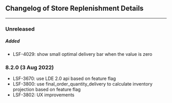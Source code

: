 ## Changelog of Store Replenishment Details
---

### Unreleased
##### Added
- LSF-4029: show small optimal delivery bar when the value is zero

### 8.2.0 (3 Aug 2022)
- LSF-3670: use LDE 2.0 api based on feature flag
- LSF-3800: use final_order_quantity_delivery to calculate inventory projection based on feature flag
- LSF-3802: UX improvements